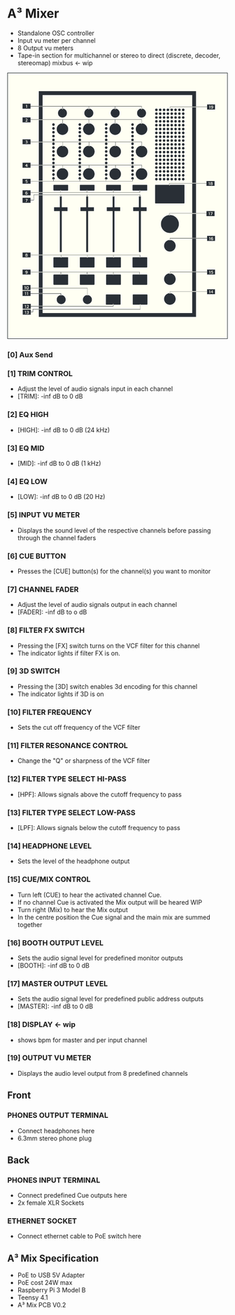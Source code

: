 # A³ Mixer

- Standalone OSC controller
- Input vu meter per channel
- 8 Output vu meters
- Tape-in section for multichannel or stereo to direct (discrete, decoder, stereomap) mixbus <- wip

![A³ Mixer numbered](pics_user/a3-mix-icon_light_numbered.png)


### [0] Aux Send
### [1] TRIM CONTROL
- Adjust the level of audio signals input in each channel
- [TRIM]: -inf dB to 0 dB

### [2] EQ HIGH
- [HIGH]: -inf dB to 0 dB (24 kHz)

### [3] EQ MID
- [MID]: -inf dB to 0 dB (1 kHz)

### [4] EQ LOW
- [LOW]: -inf dB to 0 dB (20 Hz)

### [5] INPUT VU METER
- Displays the sound level of the respective channels before passing through the channel faders

### [6] CUE BUTTON
- Presses the [CUE] button(s) for the channel(s) you want to monitor

### [7] CHANNEL FADER
- Adjust the level of audio signals output in each channel
- [FADER]: -inf dB to o dB

### [8] FILTER FX SWITCH
- Pressing the [FX] switch turns on the VCF filter for this channel
- The indicator lights if filter FX is on.

### [9]  3D SWITCH
- Pressing the [3D] switch enables 3d encoding for this channel
- The indicator lights if 3D is on

### [10] FILTER FREQUENCY
- Sets the cut off frequency of the VCF filter

### [11] FILTER RESONANCE CONTROL
- Change the "Q" or sharpness of the VCF filter

### [12] FILTER TYPE SELECT HI-PASS
- [HPF]: Allows signals above the cutoff frequency to pass

### [13] FILTER TYPE SELECT LOW-PASS
- [LPF]: Allows signals below the cutoff frequency to pass

### [14] HEADPHONE LEVEL
- Sets the level of the headphone output

### [15] CUE/MIX CONTROL
- Turn left (CUE) to hear the activated channel Cue.
- If no channel Cue is activated the Mix output will be heared WIP
- Turn right (Mix) to hear the Mix output
- In the centre position the Cue signal and the main mix are summed together

### [16] BOOTH OUTPUT LEVEL
- Sets the audio signal level for predefined monitor outputs
- [BOOTH]: -inf dB to 0 dB

### [17] MASTER OUTPUT LEVEL
- Sets the audio signal level for predefined public address outputs
- [MASTER]: -inf dB to 0 dB

### [18] DISPLAY <- wip
- shows bpm for master and per input channel

### [19] OUTPUT VU METER
- Displays the audio level output from 8 predefined channels

## Front
### PHONES OUTPUT TERMINAL
- Connect headphones here
- 6.3mm stereo phone plug

## Back
### PHONES INPUT TERMINAL
- Connect predefined Cue outputs here
-  2x female XLR Sockets

### ETHERNET SOCKET
- Connect ethernet cable to PoE switch here

## A³ Mix Specification
- PoE to USB 5V Adapter
- PoE cost 24W max
- Raspberry Pi 3 Model B
- Teensy 4.1
- A³ Mix PCB V0.2
